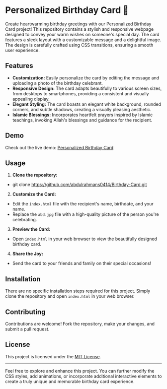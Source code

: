 # Personalized Birthday Card 🎉

Create heartwarming birthday greetings with our Personalized Birthday Card project! This repository contains a stylish and responsive webpage designed to convey your warm wishes on someone's special day. The card features a sleek layout with a customizable message and a delightful image. The design is carefully crafted using CSS transitions, ensuring a smooth user experience.

## Features

- **Customization:** Easily personalize the card by editing the message and uploading a photo of the birthday celebrant.
- **Responsive Design:** The card adapts beautifully to various screen sizes, from desktops to smartphones, providing a consistent and visually appealing display.
- **Elegant Styling:** The card boasts an elegant white background, rounded corners, and subtle shadows, creating a visually pleasing aesthetic.
- **Islamic Blessings:** Incorporates heartfelt prayers inspired by Islamic teachings, invoking Allah's blessings and guidance for the recipient.

## Demo

Check out the live demo: [Personalized Birthday Card](https://chic-dolphin-a3a2ab.netlify.app)


## Usage

1. **Clone the repository:**
- git clone https://github.com/abdulrahmans0414/Birthday-Card.git

2. **Customize the Card:**
- Edit the `index.html` file with the recipient's name, birthdate, and your name.
- Replace the `abd.jpg` file with a high-quality picture of the person you're celebrating.

3. **Preview the Card:**
- Open `index.html` in your web browser to view the beautifully designed birthday card.

4. **Share the Joy:**
- Send the card to your friends and family on their special occasions!

## Installation

There are no specific installation steps required for this project. Simply clone the repository and open `index.html` in your web browser.

## Contributing

Contributions are welcome! Fork the repository, make your changes, and submit a pull request.

## License

This project is licensed under the [MIT License](LICENSE).

---

Feel free to explore and enhance this project. You can further modify the CSS styles, add animations, or incorporate additional interactive elements to create a truly unique and memorable birthday card experience.


